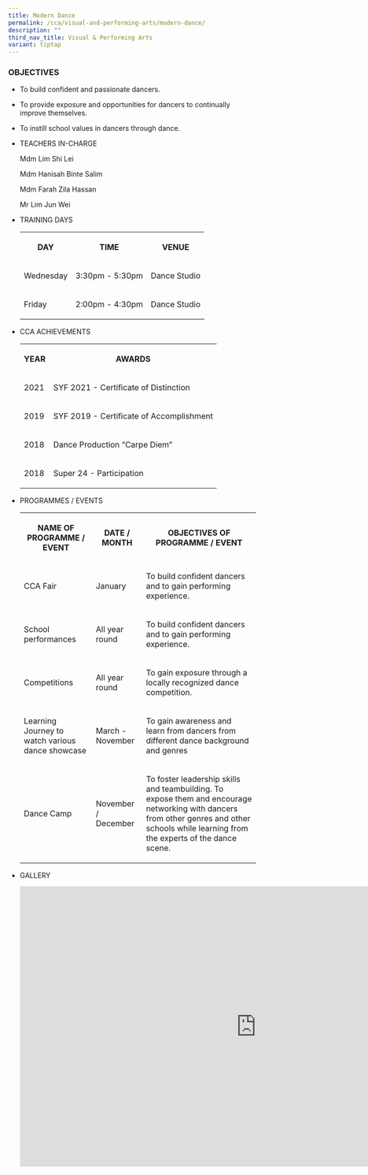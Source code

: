 ```yaml
---
title: Modern Dance
permalink: /cca/visual-and-performing-arts/modern-dance/
description: ""
third_nav_title: Visual & Performing Arts
variant: tiptap
---
```

<h3>OBJECTIVES</h3><ul data-tight="true" class="tight"><li><p>To build confident and passionate dancers. &nbsp;&nbsp;</p></li><li><p>To provide exposure and opportunities for dancers to continually improve themselves.&nbsp;</p></li><li><p>To instill school values in dancers through dance.</p></li></ul><ul><li><p>TEACHERS IN-CHARGE</p><p>Mdm Lim Shi Lei</p><p>Mdm Hanisah Binte Salim</p><p>Mdm Farah Zila Hassan</p><p>Mr Lim Jun Wei</p><p></p></li><li><p>TRAINING DAYS</p><p></p><table><tbody><tr><th rowspan="1" colspan="1"><p>DAY</p></th><th rowspan="1" colspan="1"><p>TIME</p></th><th rowspan="1" colspan="1"><p>VENUE</p></th></tr><tr><td rowspan="1" colspan="1"><p>Wednesday</p></td><td rowspan="1" colspan="1"><p>3:30pm - 5:30pm</p></td><td rowspan="1" colspan="1"><p>Dance Studio</p></td></tr><tr><td rowspan="1" colspan="1"><p>Friday</p></td><td rowspan="1" colspan="1"><p>2:00pm - 4:30pm<br></p></td><td rowspan="1" colspan="1"><p>Dance Studio</p></td></tr></tbody></table></li><li><p>CCA ACHIEVEMENTS</p><p></p><table><tbody><tr><th rowspan="1" colspan="1"><p>YEAR</p></th><th rowspan="1" colspan="1"><p>AWARDS</p></th></tr><tr><td rowspan="1" colspan="1"><p>2021</p></td><td rowspan="1" colspan="1"><p>SYF 2021 - Certificate of Distinction</p></td></tr><tr><td rowspan="1" colspan="1"><p>2019</p></td><td rowspan="1" colspan="1"><p>SYF 2019 - Certificate of Accomplishment</p></td></tr><tr><td rowspan="1" colspan="1"><p>2018</p></td><td rowspan="1" colspan="1"><p>Dance Production “Carpe Diem”</p></td></tr><tr><td rowspan="1" colspan="1"><p>2018</p></td><td rowspan="1" colspan="1"><p>Super 24 - Participation</p></td></tr></tbody></table></li><li><p>PROGRAMMES / EVENTS</p><p></p><table><tbody><tr><th rowspan="1" colspan="1"><p>NAME OF PROGRAMME / EVENT</p></th><th rowspan="1" colspan="1"><p>DATE / MONTH</p></th><th rowspan="1" colspan="1"><p>OBJECTIVES OF PROGRAMME / EVENT</p></th></tr><tr><td rowspan="1" colspan="1"><p>CCA Fair</p></td><td rowspan="1" colspan="1"><p>January</p></td><td rowspan="1" colspan="1"><p>To build confident dancers and to gain performing experience.</p></td></tr><tr><td rowspan="1" colspan="1"><p>School performances<br></p></td><td rowspan="1" colspan="1"><p>All year round<br></p></td><td rowspan="1" colspan="1"><p>To build confident dancers and to gain performing experience.</p></td></tr><tr><td rowspan="1" colspan="1"><p>Competitions</p></td><td rowspan="1" colspan="1"><p>All year round</p></td><td rowspan="1" colspan="1"><p>To gain exposure through a locally recognized dance competition.</p></td></tr><tr><td rowspan="1" colspan="1"><p>Learning Journey to watch various dance showcase</p></td><td rowspan="1" colspan="1"><p>March - November</p></td><td rowspan="1" colspan="1"><p>To gain awareness and learn from dancers from different dance background and genres</p></td></tr><tr><td rowspan="1" colspan="1"><p>Dance Camp</p></td><td rowspan="1" colspan="1"><p>November / December</p></td><td rowspan="1" colspan="1"><p>To foster leadership skills and teambuilding. To expose them and encourage networking with dancers from other genres and other schools while learning from the experts of the dance scene.</p></td></tr></tbody></table></li><li><p>GALLERY</p><p></p><div class="iframe-wrapper"><iframe height="569" width="960" allowfullscreen="true" frameborder="0" src="https://docs.google.com/presentation/d/e/2PACX-1vTA09gJjqeuPmK9nOZQinFgPYvP008UZN7wSzzaIAiFpK34SHGzFMnJpWs06HIprrrvSLFMPqujeNNc/embed?start=true&amp;loop=true&amp;delayms=3000"></iframe></div><p></p></li></ul><p></p>